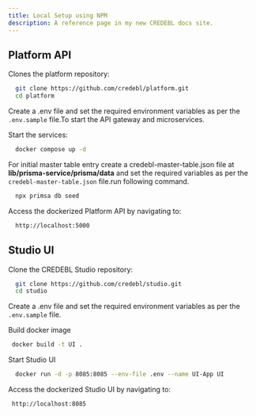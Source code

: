 ```yaml
---
title: Local Setup using NPM
description: A reference page in my new CREDEBL docs site.
---
```



## Platform API

Clones the platform repository:

 ```bash
   git clone https://github.com/credebl/platform.git 
   cd platform
 ```
  
Create a .env file and set the required environment variables as per the `.env.sample` file.To start the API gateway and microservices. 

Start the services:

```bash
  docker compose up -d
```
For initial master table entry create a credebl-master-table.json file at **lib/prisma-service/prisma/data** and set the required variables as per the `credebl-master-table.json` file.run following command.
```bash 
  npx primsa db seed
```

Access the dockerized Platform API by navigating to:

```bash
  http://localhost:5000
```

## Studio UI

Clone the CREDEBL Studio repository:

```bash
  git clone https://github.com/credebl/studio.git
  cd studio
```

Create a .env file and set the required environment variables as per the `.env.sample` file.

Build docker image

 ```bash
  docker build -t UI .
 ```

Start Studio UI
 
```bash
  docker run -d -p 8085:8085 --env-file .env --name UI-App UI
```

Access the dockerized Studio UI by navigating to:

```bash
 http://localhost:8085
```

